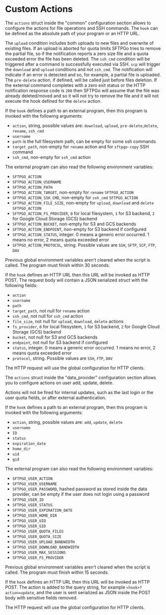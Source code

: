 # Custom Actions

The `actions` struct inside the "common" configuration section allows to configure the actions for file operations and SSH commands.
The `hook` can be defined as the absolute path of your program or an HTTP URL.

The `upload` condition includes both uploads to new files and overwrite of existing files. If an upload is aborted for quota limits SFTPGo tries to remove the partial file, so if the notification reports a zero size file and a quota exceeded error the file has been deleted. The `ssh_cmd` condition will be triggered after a command is successfully executed via SSH. `scp` will trigger the `download` and `upload` conditions and not `ssh_cmd`.
The notification will indicate if an error is detected and so, for example, a partial file is uploaded.
The `pre-delete` action, if defined, will be called just before files deletion. If the external command completes with a zero exit status or the HTTP notification response code is `200` then SFTPGo will assume that the file was already deleted/moved and so it will not try to remove the file and it will not execute the hook defined for the `delete` action.

If the `hook` defines a path to an external program, then this program is invoked with the following arguments:

- `action`, string, possible values are: `download`, `upload`, `pre-delete`,`delete`, `rename`, `ssh_cmd`
- `username`
- `path` is the full filesystem path, can be empty for some ssh commands
- `target_path`, non-empty for `rename` action and for `sftpgo-copy` SSH command
- `ssh_cmd`, non-empty for `ssh_cmd` action

The external program can also read the following environment variables:

- `SFTPGO_ACTION`
- `SFTPGO_ACTION_USERNAME`
- `SFTPGO_ACTION_PATH`
- `SFTPGO_ACTION_TARGET`, non-empty for `rename` `SFTPGO_ACTION`
- `SFTPGO_ACTION_SSH_CMD`, non-empty for `ssh_cmd` `SFTPGO_ACTION`
- `SFTPGO_ACTION_FILE_SIZE`, non-empty for `upload`, `download` and `delete` `SFTPGO_ACTION`
- `SFTPGO_ACTION_FS_PROVIDER`, `0` for local filesystem, `1` for S3 backend, `2` for Google Cloud Storage (GCS) backend
- `SFTPGO_ACTION_BUCKET`, non-empty for S3 and GCS backends
- `SFTPGO_ACTION_ENDPOINT`, non-empty for S3 backend if configured
- `SFTPGO_ACTION_STATUS`, integer. 0 means a generic error occurred. 1 means no error, 2 means quota exceeded error
- `SFTPGO_ACTION_PROTOCOL`, string. Possible values are `SSH`, `SFTP`, `SCP`, `FTP`, `DAV`

Previous global environment variables aren't cleared when the script is called.
The program must finish within 30 seconds.

If the `hook` defines an HTTP URL then this URL will be invoked as HTTP POST. The request body will contain a JSON serialized struct with the following fields:

- `action`
- `username`
- `path`
- `target_path`, not null for `rename` action
- `ssh_cmd`, not null for `ssh_cmd` action
- `file_size`, not null for `upload`, `download`, `delete` actions
- `fs_provider`, `0` for local filesystem, `1` for S3 backend, `2` for Google Cloud Storage (GCS) backend
- `bucket`, not null for S3 and GCS backends
- `endpoint`, not null for S3 backend if configured
- `status`, integer. 0 means a generic error occurred. 1 means no error, 2 means quota exceeded error
- `protocol`, string. Possible values are `SSH`, `FTP`, `DAV`

The HTTP request will use the global configuration for HTTP clients.

The `actions` struct inside the "data_provider" configuration section allows you to configure actions on user add, update, delete.

Actions will not be fired for internal updates, such as the last login or the user quota fields, or after external authentication.

If the `hook` defines a path to an external program, then this program is invoked with the following arguments:

- `action`, string, possible values are: `add`, `update`, `delete`
- `username`
- `ID`
- `status`
- `expiration_date`
- `home_dir`
- `uid`
- `gid`

The external program can also read the following environment variables:

- `SFTPGO_USER_ACTION`
- `SFTPGO_USER_USERNAME`
- `SFTPGO_USER_PASSWORD`, hashed password as stored inside the data provider, can be empty if the user does not login using a password
- `SFTPGO_USER_ID`
- `SFTPGO_USER_STATUS`
- `SFTPGO_USER_EXPIRATION_DATE`
- `SFTPGO_USER_HOME_DIR`
- `SFTPGO_USER_UID`
- `SFTPGO_USER_GID`
- `SFTPGO_USER_QUOTA_FILES`
- `SFTPGO_USER_QUOTA_SIZE`
- `SFTPGO_USER_UPLOAD_BANDWIDTH`
- `SFTPGO_USER_DOWNLOAD_BANDWIDTH`
- `SFTPGO_USER_MAX_SESSIONS`
- `SFTPGO_USER_FS_PROVIDER`

Previous global environment variables aren't cleared when the script is called.
The program must finish within 15 seconds.

If the `hook` defines an HTTP URL then this URL will be invoked as HTTP POST. The action is added to the query string, for example `<hook>?action=update`, and the user is sent serialized as JSON inside the POST body with sensitive fields removed.

The HTTP request will use the global configuration for HTTP clients.
